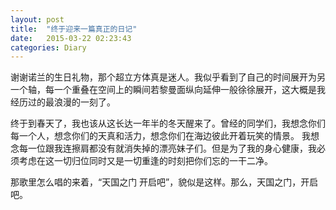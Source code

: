 ```yaml
---
layout: post
title:  "终于迎来一篇真正的日记"
date:   2015-03-22 02:23:43
categories: Diary
---
```

谢谢诺兰的生日礼物，那个超立方体真是迷人。我似乎看到了自己的时间展开为另一个轴，每一个重叠在空间上的瞬间若黎曼面纵向延伸一般徐徐展开，这大概是我经历过的最浪漫的一刻了。

终于到春天了，我也该从这长达一年半的冬天醒来了。曾经的同学们，我想念你们每一个人，想念你们的天真和活力，想念你们在海边彼此开着玩笑的情景。 我想念每一位跟我连擦肩都没有就消失掉的漂亮妹子们。但是为了我的身心健康，我必须考虑在这一切归位同时又是一切重逢的时刻把你们忘的一干二净。 

那歌里怎么唱的来着，“天国之门 开启吧”，貌似是这样。那么，天国之门，开启吧。
